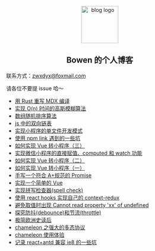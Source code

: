 <p align="center"><a href="https://bowencodes.com" target="_blank" rel="noopener noreferrer"><img width="100" src="https://bowencodes.com/icons/logo.svg" alt="blog logo"></a></p>

<h2 align="center">Bowen 的个人博客</h2>

联系方式：zwxdyx@foxmail.com

请各位不要提 issue 哈～

- [用 Rust 重写 MDX 编译](https://bowencodes.com/post/rust-mdx)
- [实现 O(n) 时间的高斯模糊算法](https://github.com/Bowen7/Blog/issues/23)
- [数组随机排序算法](https://github.com/Bowen7/Blog/issues/19)
- [js 中的双向链表](https://github.com/Bowen7/Blog/issues/18)
- [实现小程序的单文件开发模式](https://github.com/Bowen7/Blog/issues/16)
- [使用 npm link 遇到的一些坑](https://github.com/Bowen7/Blog/issues/15)
- [如何实现 Vue 转小程序（三）](https://github.com/Bowen7/Blog/issues/14)
- [实现微信小程序的直接赋值、computed 和 watch 功能](https://github.com/Bowen7/Blog/issues/13)
- [如何实现 Vue 转小程序（二）](https://github.com/Bowen7/Blog/issues/12)
- [如何实现 Vue 转小程序（一）](https://github.com/Bowen7/Blog/issues/11)
- [手写一个符合 A+规范的 Promise](https://github.com/Bowen7/Blog/issues/10)
- [实现一个简单的 Vue](https://github.com/Bowen7/Blog/issues/9)
- [实现拼写检查器(spell check)](https://github.com/Bowen7/Blog/issues/8)
- [使用 react hooks 实现自己的 context-redux](https://github.com/Bowen7/Blog/issues/7)
- [避免取值时出现 Cannot read property &#39;xx&#39; of undefined](https://github.com/Bowen7/Blog/issues/6)
- [探究防抖(debounce)和节流(throttle)](https://github.com/Bowen7/Blog/issues/5)
- [极简欧洲史读后](https://github.com/Bowen7/Blog/issues/4)
- [chameleon 之强大的多态协议](https://github.com/Bowen7/Blog/issues/3)
- [chameleon 使用体验](https://github.com/Bowen7/Blog/issues/2)
- [记录 react+antd 兼容 ie8 的一些坑](https://github.com/Bowen7/Blog/issues/1)
